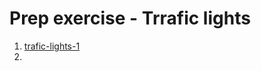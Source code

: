 # Prep exercise - Trrafic lights
1. [trafic-lights-1](https://github.com/Nimasaghi-dev/traffic-lights)
2. 